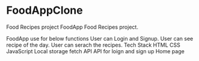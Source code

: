 # FoodAppClone
Food Recipes project
FoodApp
Food Recipes project.

FoodApp use for below functions
User can Login and Signup.
User can see recipe of the day.
User can serach the recipes.
Tech Stack
HTML
CSS
JavaScript
Local storage
fetch API
API for loign and sign up
Home page
